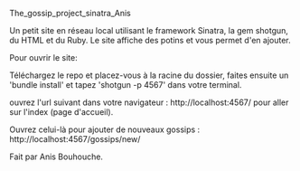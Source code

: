The_gossip_project_sinatra_Anis

Un petit site en réseau local utilisant le framework Sinatra, la gem shotgun, du HTML et du Ruby.
Le site affiche des potins et vous permet d'en ajouter.

Pour ouvrir le site:

Téléchargez le repo et placez-vous à la racine du dossier, faites ensuite un 'bundle install' et tapez 'shotgun -p 4567' dans votre terminal.

ouvrez l'url suivant dans votre navigateur : http://localhost:4567/ pour aller sur l'index (page d'accueil).

Ouvrez celui-là pour ajouter de nouveaux gossips : http://localhost:4567/gossips/new/



Fait par Anis Bouhouche.

